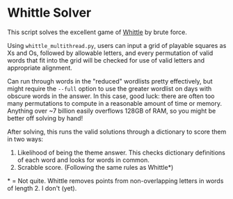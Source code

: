 # Whittle Solver

This script solves the excellent game of [Whittle](https://whittlegame.com) by brute force.

Using `whittle_multithread.py`, users can input a grid of playable squares as Xs and Os, followed by allowable letters, and every permutation of valid words that fit into the grid will be checked for
use of valid letters and appropriate alignment.

Can run through words in the "reduced" wordlists pretty effectively, but might require the `--full` option to use the greater wordlist on days with obscure words in the answer. In this case, good luck: there are often too many permutations to compute in a reasonable amount of time or memory. Anything over ~7 billion easily overflows 128GB of RAM, so you might be better off solving by hand!

After solving, this runs the valid solutions through a dictionary to score them in two ways:

1. Likelihood of being the theme answer. This checks dictionary definitions of each word and looks for words in common.
2. Scrabble score. (Following the same rules as Whittle\*)

\* = Not quite. Whittle removes points from non-overlapping letters in words of length 2. I don't (yet).
